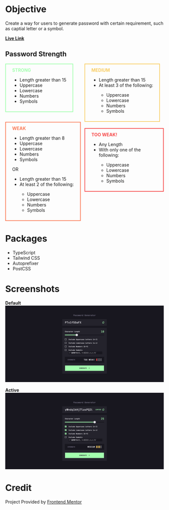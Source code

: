 # Objective

Create a way for users to generate password with certain requirement, such as captial letter or a symbol.

**[Live Link](https://antran1245.github.io/password-generator/)**

## Password Strength

<div style="display: flex">
    <div style="width: 50%;">
        <div style="width: fit-content; border: 2px solid #A4FFAF; padding: 10px 20px">
            <b style="color:#A4FFAF">STRONG</b>
            <ul>
                <li>Length greater than 15</li>
                <li>Uppercase</li>
                <li>Lowercase</li>
                <li>Numbers</li>
                <li>Symbols</li>
            </ul>
        </div>
    </div>
    <div style="width: 50%">
        <div style="width: fit-content; border: 2px solid #F8CD65; padding: 10px 20px">
            <b style="color:#F8CD65">MEDIUM</b>
            <ul>
                <li>Length greater than 15</li>
                <li>At least 3 of the following:</li>
                <ul>
                    <li>Uppercase</li>
                    <li>Lowercase</li>
                    <li>Numbers</li>
                    <li>Symbols</li>
                </ul>
            </ul>
        </div>
    </div>
</div>
<div style="display: flex">
    <div style="width: 50%">
        <div style="width: fit-content; border: 2px solid #FB7C58; padding: 10px 20px">
            <b style="color:#FB7C58">WEAK</b>
            <ul>
                <li>Length greater than 8 </li>
                <li>Uppercase</li>
                <li>Lowercase</li>
                <li>Numbers</li>
                <li>Symbols</li>
            </ul>
            <p>OR</p>
            <ul>
                <li>Length greater than 15</li>
                <li>At least 2 of the following:</li>
                <ul>
                    <li>Uppercase</li>
                    <li>Lowercase</li>
                    <li>Numbers</li>
                    <li>Symbols</li>
                </ul>
            </ul>
        </div>
    </div>
    <div style="width: 50%;  margin: 20px 0">
        <div style="width: fit-content; border: 2px solid #F64A4A; padding: 10px 20px">
            <b style="color:#F64A4A">TOO WEAK!</b>
            <ul>
                <li>Any Length</li>
                <li>With only one of the following:</li>
                <ul>
                    <li>Uppercase</li>
                    <li>Lowercase</li>
                    <li>Numbers</li>
                    <li>Symbols</li>
                </ul>
            </ul>
        </div>
    </div>
</div>

# Packages
- TypeScript
- Tailwind CSS
- Autoprefixer
- PostCSS

# Screenshots
**Default**
![default](./screenshots/default.png)

**Active**
![active](./screenshots/active.png)

# Credit

Project Provided by [Frontend Mentor](https://www.frontendmentor.io/challenges/password-generator-app-Mr8CLycqjh)